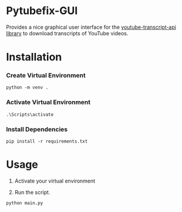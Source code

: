 # Pytubefix-GUI
Provides a nice graphical user interface for the [youtube-transcript-api library](https://github.com/jdepoix/youtube-transcript-api) to download transcripts of YouTube videos.

# Installation

### Create Virtual Environment
```
python -m venv .
```

### Activate Virtual Environment
```
.\Scripts\activate
```

### Install Dependencies
```
pip install -r requirements.txt
```

# Usage

1) Activate your virtual environment

2) Run the script.
```
python main.py
```
